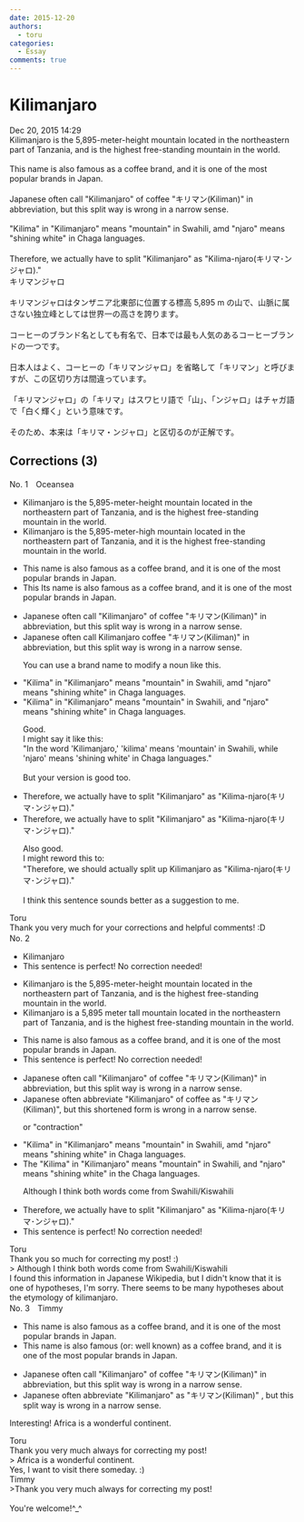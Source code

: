 ```yaml
---
date: 2015-12-20
authors:
  - toru
categories:
  - Essay
comments: true
---
```


# Kilimanjaro
<div class="date">Dec 20, 2015 14:29</div>
<div id="post"><div id="body_show_ori">
Kilimanjaro is the 5,895-meter-height mountain located in the northeastern part of Tanzania, and is the highest free-standing mountain in the world. <br/><br/>This name is also famous as a coffee brand, and it is one of the most popular brands in Japan.<br/><br/>Japanese often call "Kilimanjaro" of coffee "キリマン(Kiliman)" in abbreviation, but this split way is wrong in a narrow sense.<br/><br/>"Kilima" in "Kilimanjaro" means "mountain" in Swahili, amd "njaro" means "shining white" in Chaga languages.<br/><br/>Therefore, we actually have to split "Kilimanjaro" as "Kilima-njaro(キリマ･ンジャロ)."
</div></div>

<!-- more -->

<div id="post_ja"><div id="body_show_mo">
キリマンジャロ<br/><br/>キリマンジャロはタンザニア北東部に位置する標高 5,895 m の山で、山脈に属さない独立峰としては世界一の高さを誇ります。<br/><br/>コーヒーのブランド名としても有名で、日本では最も人気のあるコーヒーブランドの一つです。<br/><br/>日本人はよく、コーヒーの「キリマンジャロ」を省略して「キリマン」と呼びますが、この区切り方は間違っています。<br/><br/>「キリマンジャロ」の「キリマ」はスワヒリ語で「山」、「ンジャロ」はチャガ語で「白く輝く」という意味です。<br/><br/>そのため、本来は「キリマ・ンジャロ」と区切るのが正解です。
</div></div>

## Corrections (3)
<div id="block"><div class="first_name"> No. 1　<span class="just_name">Oceansea</span></div><div id="block2">
<ul class="correction_field">
<li class="incorrect">Kilimanjaro is the 5,895-meter-height mountain located in the northeastern part of Tanzania, and is the highest free-standing mountain in the world.</li>
<li class="corrected correct">
Kilimanjaro is the 5,895-meter-<span class="f_blue">high </span>mountain located in the northeastern part of Tanzania, and <span class="f_blue">it </span>is the highest free-standing mountain in the world.
</li>
</ul>
<ul class="correction_field">
<li class="incorrect">This name is also famous as a coffee brand, and it is one of the most popular brands in Japan.</li>
<li class="corrected correct">
<span class="sline"><span class="f_gray">This </span></span><span class="f_blue">Its </span>name is also famous as a coffee brand, and it is one of the most popular brands in Japan.
</li>
</ul>
<ul class="correction_field">
<li class="incorrect">Japanese often call "Kilimanjaro" of coffee "キリマン(Kiliman)" in abbreviation, but this split way is wrong in a narrow sense.</li>
<li class="corrected correct">
Japanese often call <span class="f_blue">Kilimanjaro coffee</span> "キリマン(Kiliman)" in abbreviation, but this split way is wrong in a narrow sense.
<p class="correction_comment">You can use a brand name to modify a noun like this.</p>
</li>
</ul>
<ul class="correction_field">
<li class="incorrect">"Kilima" in "Kilimanjaro" means "mountain" in Swahili, amd "njaro" means "shining white" in Chaga languages.</li>
<li class="corrected correct">
"Kilima" in "Kilimanjaro" means "mountain" in Swahili, a<span class="f_blue">n</span>d "njaro" means "shining white" in Chaga languages.
<p class="correction_comment">Good.<br/>I might say it like this:<br/>"In the word 'Kilimanjaro,' 'kilima' means 'mountain' in Swahili, while 'njaro' means 'shining white' in Chaga languages."<br/><br/>But your version is good too.</p>
</li>
</ul>
<ul class="correction_field">
<li class="incorrect">Therefore, we actually have to split "Kilimanjaro" as "Kilima-njaro(キリマ･ンジャロ)."</li>
<li class="corrected correct">
Therefore, we actually have to split "Kilimanjaro" as "Kilima-njaro(キリマ･ンジャロ)."
<p class="correction_comment">Also good.<br/>I might reword this to:<br/>"Therefore, we should actually split up Kilimanjaro as "Kilima-njaro(キリマ･ンジャロ)."<br/><br/>I think this sentence sounds better as a suggestion to me.</p>
</li>
</ul>
</div><div class="name"><span class="just_name">Toru</span><br>
Thank you very much for your corrections and helpful comments! :D
</div>
</div>
<div id="block"><div class="first_name"> No. 2　<span class="just_name"></span></div><div id="block2">
<ul class="correction_field">
<li class="incorrect">Kilimanjaro</li>
<li class="corrected perfect">This sentence is perfect! No correction needed!</li>
</ul>
<ul class="correction_field">
<li class="incorrect">Kilimanjaro is the 5,895-meter-height mountain located in the northeastern part of Tanzania, and is the highest free-standing mountain in the world.</li>
<li class="corrected correct">
Kilimanjaro is a 5,895 meter tall mountain located in the northeastern part of Tanzania, and is the highest free-standing mountain in the world.
</li>
</ul>
<ul class="correction_field">
<li class="incorrect">This name is also famous as a coffee brand, and it is one of the most popular brands in Japan.</li>
<li class="corrected perfect">This sentence is perfect! No correction needed!</li>
</ul>
<ul class="correction_field">
<li class="incorrect">Japanese often call "Kilimanjaro" of coffee "キリマン(Kiliman)" in abbreviation, but this split way is wrong in a narrow sense.</li>
<li class="corrected correct">
Japanese often abbreviate "Kilimanjaro" of coffee as "キリマン(Kiliman)", but this shortened form is wrong in a narrow sense.
<p class="correction_comment">or "contraction"</p>
</li>
</ul>
<ul class="correction_field">
<li class="incorrect">"Kilima" in "Kilimanjaro" means "mountain" in Swahili, amd "njaro" means "shining white" in Chaga languages.</li>
<li class="corrected correct">
The "Kilima" in "Kilimanjaro" means "mountain" in Swahili, and "njaro" means "shining white" in the Chaga languages.
<p class="correction_comment">Although I think both words come from Swahili/Kiswahili</p>
</li>
</ul>
<ul class="correction_field">
<li class="incorrect">Therefore, we actually have to split "Kilimanjaro" as "Kilima-njaro(キリマ･ンジャロ)."</li>
<li class="corrected perfect">This sentence is perfect! No correction needed!</li>
</ul>
</div><div class="name"><span class="just_name">Toru</span><br>
Thank you so much for correcting my post! :)<br/>&gt; Although I think both words come from Swahili/Kiswahili<br/>I found this information in Japanese Wikipedia, but I didn't know that it is one of hypotheses, I'm sorry. There seems to be many hypotheses about the etymology of kilimanjaro.
</div>
</div>
<div id="block"><div class="first_name"> No. 3　<span class="just_name">Timmy</span></div><div id="block2">
<ul class="correction_field">
<li class="incorrect">This name is also famous as a coffee brand, and it is one of the most popular brands in Japan.</li>
<li class="corrected correct">
This name is also famous (or: <span class="f_blue">well known</span>) as a coffee brand, and it is one of the most popular brands in Japan.
</li>
</ul>
<ul class="correction_field">
<li class="incorrect">Japanese often call "Kilimanjaro" of coffee "キリマン(Kiliman)" in abbreviation, but this split way is wrong in a narrow sense.</li>
<li class="corrected correct">
Japanese often abbreviate "Kilimanjaro" <span class="f_blue">as</span> "キリマン(Kiliman)" , but this split way is wrong in a narrow sense.
</li>
</ul>
<p class="comment_small">
 Interesting! Africa is a wonderful continent.
</p>

</div><div class="name"><span class="just_name">Toru</span><br>
Thank you very much always for correcting my post!<br/>&gt; Africa is a wonderful continent.<br/>Yes, I want to visit there someday. :)
</div>
<div class="name"><span class="just_name">Timmy</span><br>
&gt;Thank you very much always for correcting my post!<br/> <br/>You're welcome!^_^
</div>
</div>
